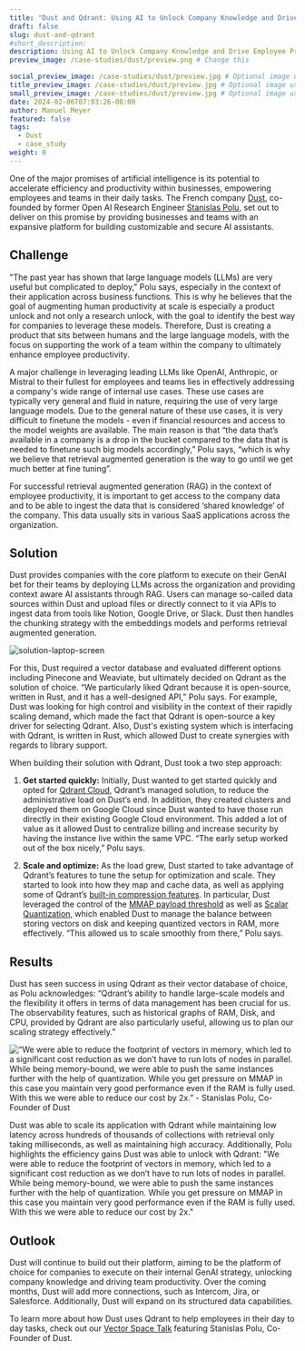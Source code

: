 ```yaml
---
title: "Dust and Qdrant: Using AI to Unlock Company Knowledge and Drive Employee Productivity"
draft: false
slug: dust-and-qdrant 
#short_description: 
description: Using AI to Unlock Company Knowledge and Drive Employee Productivity
preview_image: /case-studies/dust/preview.png # Change this

social_preview_image: /case-studies/dust/preview.jpg # Optional image used for link previews
title_preview_image: /case-studies/dust/preview.jpg # Optional image used for blog post title
small_preview_image: /case-studies/dust/preview.jpg # Optional image used for small preview in the list of blog posts
date: 2024-02-06T07:03:26-08:00
author: Manuel Meyer
featured: false
tags: 
  - Dust
  - case_study
weight: 0 
---
```


One of the major promises of artificial intelligence is its potential to
accelerate efficiency and productivity within businesses, empowering employees
and teams in their daily tasks. The French company [Dust](https://dust.tt/), co-founded by former
Open AI Research Engineer [Stanislas Polu](https://www.linkedin.com/in/spolu/), set out to deliver on this promise by
providing businesses and teams with an expansive platform for building
customizable and secure AI assistants.

## Challenge

"The past year has shown that large language models (LLMs) are very useful but
complicated to deploy," Polu says, especially in the context of their
application across business functions. This is why he believes that the goal of
augmenting human productivity at scale is especially a product unlock and not
only a research unlock, with the goal to identify the best way for companies to
leverage these models. Therefore, Dust is creating a product that sits between
humans and the large language models, with the focus on supporting the work of
a team within the company to ultimately enhance employee productivity.

A major challenge in leveraging leading LLMs like OpenAI, Anthropic, or Mistral
to their fullest for employees and teams lies in effectively addressing a
company's wide range of internal use cases. These use cases are typically very
general and fluid in nature, requiring the use of very large language models.
Due to the general nature of these use cases, it is very difficult to finetune
the models - even if financial resources and access to the model weights are
available. The main reason is that “the data that’s available in a company is
a drop in the bucket compared to the data that is needed to finetune such big
models accordingly,” Polu says, “which is why we believe that retrieval
augmented generation is the way to go until we get much better at fine tuning”.

For successful retrieval augmented generation (RAG) in the context of employee
productivity, it is important to get access to the company data and to be able
to ingest the data that is considered ‘shared knowledge’ of the company. This
data usually sits in various SaaS applications across the organization.

## Solution

Dust provides companies with the core platform to execute on their GenAI bet
for their teams by deploying LLMs across the organization and providing context
aware AI assistants through RAG. Users can manage so-called data sources within
Dust and upload files or directly connect to it via APIs to ingest data from
tools like Notion, Google Drive, or Slack. Dust then handles the chunking
strategy with the embeddings models and performs retrieval augmented generation.

![solution-laptop-screen](/case-studies/dust/laptop-solutions.jpg)

For this, Dust required a vector database and evaluated different options
including Pinecone and Weaviate, but ultimately decided on Qdrant as the
solution of choice. “We particularly liked Qdrant because it is open-source,
written in Rust, and it has a well-designed API,” Polu says. For example, Dust
was looking for high control and visibility in the context of their rapidly
scaling demand, which made the fact that Qdrant is open-source a key driver for
selecting Qdrant. Also, Dust's existing system which is interfacing with Qdrant,
is written in Rust, which allowed Dust to create synergies with regards to
library support.

When building their solution with Qdrant, Dust took a two step approach:

1. **Get started quickly:** Initially, Dust wanted to get started quickly and opted for
[Qdrant Cloud](https://qdrant.to/cloud), Qdrant’s managed solution, to reduce the administrative load on
Dust’s end. In addition, they created clusters and deployed them on Google
Cloud since Dust wanted to have those run directly in their existing Google
Cloud environment. This added a lot of value as it allowed Dust to centralize
billing and increase security by having the instance live within the same VPC.
“The early setup worked out of the box nicely,” Polu says.

2. **Scale and optimize:** As the load grew, Dust started to take advantage of Qdrant’s
features to tune the setup for optimization and scale. They started to look into
how they map and cache data, as well as applying some of Qdrant’s [built-in
compression features](https://qdrant.tech/documentation/guides/quantization/). In particular, Dust leveraged the control of the [MMAP
payload threshold](https://qdrant.tech/documentation/concepts/storage/#configuring-memmap-storage) as well as [Scalar Quantization](https://qdrant.tech/articles/scalar-quantization/), which enabled Dust to manage
the balance between storing vectors on disk and keeping quantized vectors in RAM,
more effectively. “This allowed us to scale smoothly from there,” Polu says.

## Results

Dust has seen success in using Qdrant as their vector database of choice, as Polu
acknowledges: “Qdrant’s ability to handle large-scale models and the flexibility
it offers in terms of data management has been crucial for us. The observability
features, such as historical graphs of RAM, Disk, and CPU, provided by Qdrant are
also particularly useful, allowing us to plan our scaling strategy effectively.”

![“We were able to reduce the footprint of vectors in memory, which led to a significant cost reduction as
we don’t have to run lots of nodes in parallel. While being memory-bound, we were
able to push the same instances further with the help of quantization. While you
get pressure on MMAP in this case you maintain very good performance even if the
RAM is fully used. With this we were able to reduce our cost by 2x.” - Stanislas Polu, Co-Founder of Dust](/case-studies/dust/Dust-Quote.jpg)

Dust was able to scale its application with Qdrant while maintaining low latency
across hundreds of thousands of collections with retrieval only taking
milliseconds, as well as maintaining high accuracy. Additionally, Polu highlights
the efficiency gains Dust was able to unlock with Qdrant: "We were able to reduce the footprint of vectors in memory, which led to a significant cost reduction as
we don’t have to run lots of nodes in parallel. While being memory-bound, we were
able to push the same instances further with the help of quantization. While you
get pressure on MMAP in this case you maintain very good performance even if the
RAM is fully used. With this we were able to reduce our cost by 2x."



## Outlook

Dust will continue to build out their platform, aiming to be the platform of
choice for companies to execute on their internal GenAI strategy, unlocking
company knowledge and driving team productivity. Over the coming months, Dust
will add more connections, such as Intercom, Jira, or Salesforce. Additionally,
Dust will expand on its structured data capabilities.

To learn more about how Dust uses Qdrant to help employees in their day to day
tasks, check out our [Vector Space Talk](https://www.youtube.com/watch?v=toIgkJuysQ4) featuring Stanislas Polu, Co-Founder of Dust.
